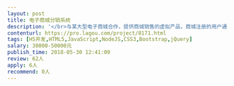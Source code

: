 ```yaml
---                
layout: post       
title: 电子商城分销系统           
description: '</br>与某大型电子商城合作，提供商城销售的虚拟产品，商城注册的用户通过访问商城APP订购我方的产品，我方提供虚拟商品兑换和退货H5页面。</br>主要开发的功能包括：商城调用接口、商品查询、建立订单、接受商城发货通知、推送支付结果、发送卡券给用户、退货退款流程、第三方支付接口、返回订单状态给商城。</br>部署在阿里云，需提供系统源码。</br>要求在6月20日上线试运行，保证项目质量，费用支付方式详谈。</br>'     
contenturl: https://pro.lagou.com/project/8171.html      
tags: [H5开发,HTML5,JavaScript,NodeJS,CSS3,Bootstrap,jQuery]            
salary: 30000-50000元          
publish_time: 2018-05-30 12:41:09         
review: 62人                   
apply: 6人                   
recommend: 0人                   
---                 
```

